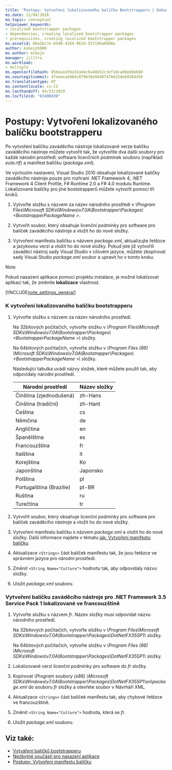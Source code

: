 ```yaml
---
title: 'Postupy: Vytvoření lokalizovaného balíčku Bootstrapperu | Dokumentace Microsoftu'
ms.date: 11/04/2016
ms.topic: conceptual
helpviewer_keywords:
- localized bootstrapper packages
- dependencies, creating localized bootstrapper packages
- prerequisites, creating localized bootstrapper packages
ms.assetid: 66a1bc7e-6540-4164-963d-557196a69d8a
author: mikejo5000
ms.author: mikejo
manager: jillfra
ms.workload:
- multiple
ms.openlocfilehash: 856ea1e59a32a64c6a48b52c3ef1dcad9e0bbb80
ms.sourcegitcommit: 47eeeeadd84c879636e9d48747b615de69384356
ms.translationtype: HT
ms.contentlocale: cs-CZ
ms.lasthandoff: 04/23/2019
ms.locfileid: "63406830"
---
```

# <a name="how-to-create-a-localized-bootstrapper-package"></a>Postupy: Vytvoření lokalizovaného balíčku bootstrapperu
Po vytvoření balíčku zaváděcího nástroje lokalizované verze balíčku zaváděcího nástroje můžete vytvořit tak, že vytvoříte dva další soubory pro každé národní prostředí: software licenčních podmínek souboru (například *eula.rtf*) a manifest balíčku (*package.xml*).

 Ve výchozím nastavení, Visual Studio 2010 obsahuje lokalizované balíčky zaváděcího nástroje pouze pro rozhraní .NET Framework 4, .NET Framework 4 Client Profile, F# Runtime 2.0 a F# 4.0 modulu Runtime. Lokalizované balíčky pro jiné bootstrapperů můžete vytvořit pomocí tří kroků.

1. Vytvořte složku s názvem za název národního prostředí v *\Program Files\Microsoft SDKs\Windows\v7.0A\Bootstrapper\Packages\\\<BootstrapperPackageName >*.

2. Vytvořit soubor, který obsahuje licenční podmínky pro software pro balíček zaváděcího nástroje a vložit ho do nové složky.

3. Vytvoření manifestu balíčku s názvem *package.xml*, aktualizujte řetězce a jazykovou verzi a vložit ho do nové složky. Pokud jste již vytvořili zaváděcí nástroj sady Visual Studio v cílovém jazyce, můžete zkopírovat sady Visual Studio *package.xml* soubor a upravit ho v tomto kroku.

> [!NOTE]
> Pokud nasazení aplikace pomocí projektu instalace, je možné lokalizovat aplikaci tak, že změníte **lokalizace** vlastnost.

 [!INCLUDE[note_settings_general](../data-tools/includes/note_settings_general_md.md)]

### <a name="to-create-a-localized-bootstrapper-package"></a>K vytvoření lokalizovaného balíčku bootstrapperu

1. Vytvořte složku s názvem za název národního prostředí.

     Na 32bitových počítačích, vytvořte složku v *\Program Files\Microsoft SDKs\Windows\v7.0A\Bootstrapper\Packages\\\<BootstrapperPackageName >\\*  složky.

     Na 64bitových počítačích, vytvořte složku v *\Program Files (86) \Microsoft SDKs\Windows\v7.0A\Bootstrapper\Packages\\\<BootstrapperPackageName >\\*  složky.

     Následující tabulka uvádí názvy složek, které můžete použít tak, aby odpovídaly národní prostředí.

    |Národní prostředí|Název složky|
    |------------|-----------------|
    |Čínština (zjednodušená)|zh-Hans|
    |Čínština (tradiční)|zh-Hant|
    |Čeština|cs|
    |Němčina|de|
    |Angličtina|en|
    |Španělština|es|
    |Francouzština|fr|
    |Italština|it|
    |Korejština|Ko|
    |Japonština|Japonsko|
    |Polština|pl|
    |Portugalština (Brazílie)|pt-BR|
    |Ruština|ru|
    |Turečtina|tr|

2. Vytvořit soubor, který obsahuje licenční podmínky pro software pro balíček zaváděcího nástroje a vložit ho do nové složky.

3. Vytvoření manifestu balíčku s názvem *package.xml* a vložit ho do nové složky. Další informace najdete v tématu [jak: Vytvoření manifestu balíčku](../deployment/how-to-create-a-package-manifest.md).

4. Aktualizace `<Strings>` část balíček manifestu tak, že jsou řetězce ve správném jazyce pro národní prostředí.

5. Změnit `<String Name="Culture">` hodnotu tak, aby odpovídaly názvu složky.

6. Uložit *package.xml* souboru.

### <a name="to-create-a-bootstrapper-package-for-net-framework-35-service-pack-1-localized-in-french"></a>Vytvoření balíčku zaváděcího nástroje pro .NET Framework 3.5 Service Pack 1 lokalizované ve francouzštině

1. Vytvořte složku s názvem *fr*. Název složky musí odpovídat názvu národního prostředí.

     Na 32bitových počítačích, vytvořte složku v *\Program Files\Microsoft SDKs\Windows\v7.0A\Bootstrapper\Packages\DotNetFX35SP1\\*  složky.

     Na 64bitových počítačích, vytvořte složku v *\Program Files (86) \Microsoft SDKs\Windows\v7.0A\Bootstrapper\Packages\DotNetFX35SP1\\*  složky.

2. Lokalizované verzi licenční podmínky pro software do *fr* složky.

3. Kopírovat *\Program soubory (x86) \Microsoft SDKs\Windows\v7.0A\Bootstrapper\Packages\DotNetFX35SP1\en\package.xml* do souboru *fr* složky a otevřete soubor v Návrháři XML.

4. Aktualizace `<Strings>` část balíček manifestu tak, aby chybové řetězce ve francouzštině.

5. Změnit `<String Name="Culture">` hodnota, která se *fr*.

6. Uložit *package.xml* souboru.

## <a name="see-also"></a>Viz také:
- [Vytváření balíčků bootstrapperu](../deployment/creating-bootstrapper-packages.md)
- [Nezbytné součásti pro nasazení aplikace](../deployment/application-deployment-prerequisites.md)
- [Postupy: Vytvoření manifestu balíčku](../deployment/how-to-create-a-package-manifest.md)